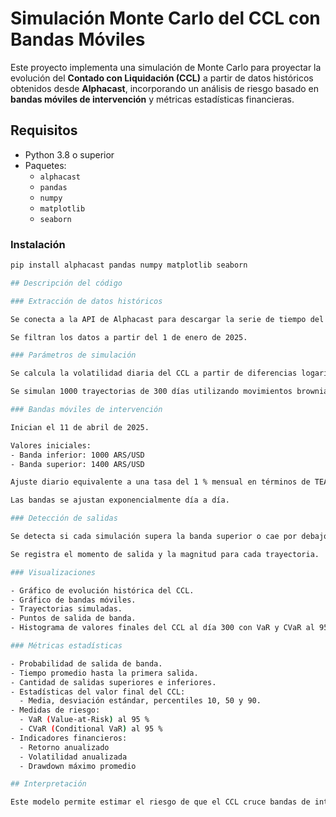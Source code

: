 # Simulación Monte Carlo del CCL con Bandas Móviles

Este proyecto implementa una simulación de Monte Carlo para proyectar la evolución del **Contado con Liquidación (CCL)** a partir de datos históricos obtenidos desde **Alphacast**, incorporando un análisis de riesgo basado en **bandas móviles de intervención** y métricas estadísticas financieras.

## Requisitos

- Python 3.8 o superior
- Paquetes:
  - `alphacast`
  - `pandas`
  - `numpy`
  - `matplotlib`
  - `seaborn`

### Instalación

```bash
pip install alphacast pandas numpy matplotlib seaborn

## Descripción del código

### Extracción de datos históricos

Se conecta a la API de Alphacast para descargar la serie de tiempo del CCL promedio (dataset ID: 42438).

Se filtran los datos a partir del 1 de enero de 2025.

### Parámetros de simulación

Se calcula la volatilidad diaria del CCL a partir de diferencias logarítmicas.

Se simulan 1000 trayectorias de 300 días utilizando movimientos brownianos acumulativos.

### Bandas móviles de intervención

Inician el 11 de abril de 2025.

Valores iniciales:
- Banda inferior: 1000 ARS/USD
- Banda superior: 1400 ARS/USD

Ajuste diario equivalente a una tasa del 1 % mensual en términos de TEA.

Las bandas se ajustan exponencialmente día a día.

### Detección de salidas

Se detecta si cada simulación supera la banda superior o cae por debajo de la banda inferior.

Se registra el momento de salida y la magnitud para cada trayectoria.

### Visualizaciones

- Gráfico de evolución histórica del CCL.
- Gráfico de bandas móviles.
- Trayectorias simuladas.
- Puntos de salida de banda.
- Histograma de valores finales del CCL al día 300 con VaR y CVaR al 95 %.

### Métricas estadísticas

- Probabilidad de salida de banda.
- Tiempo promedio hasta la primera salida.
- Cantidad de salidas superiores e inferiores.
- Estadísticas del valor final del CCL:
  - Media, desviación estándar, percentiles 10, 50 y 90.
- Medidas de riesgo:
  - VaR (Value-at-Risk) al 95 %
  - CVaR (Conditional VaR) al 95 %
- Indicadores financieros:
  - Retorno anualizado
  - Volatilidad anualizada
  - Drawdown máximo promedio

## Interpretación

Este modelo permite estimar el riesgo de que el CCL cruce bandas de intervención simuladas bajo un escenario de caminata aleatoria con volatilidad histórica constante. La herramienta es útil para análisis de stress financiero, evaluación de riesgo cambiario y simulación de escenarios extremos.
